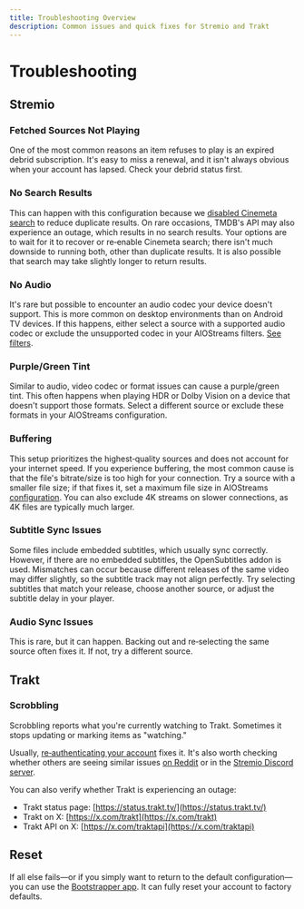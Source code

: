 ```yaml
---
title: Troubleshooting Overview
description: Common issues and quick fixes for Stremio and Trakt
---
```


# Troubleshooting

## Stremio

### Fetched Sources Not Playing
One of the most common reasons an item refuses to play is an expired debrid subscription. It's easy to miss a renewal, and it isn't always obvious when your account has lapsed. Check your debrid status first.

### No Search Results
This can happen with this configuration because we [disabled Cinemeta search](/preparations/cinebye) to reduce duplicate results. On rare occasions, TMDB's API may also experience an outage, which results in no search results. Your options are to wait for it to recover or re‑enable Cinemeta search; there isn't much downside to running both, other than duplicate results. It is also possible that search may take slightly longer to return results.

### No Audio
It's rare but possible to encounter an audio codec your device doesn't support. This is more common on desktop environments than on Android TV devices. If this happens, either select a source with a supported audio codec or exclude the unsupported codec in your AIOStreams filters. [See filters](/configuration/filters).

### Purple/Green Tint
Similar to audio, video codec or format issues can cause a purple/green tint. This often happens when playing HDR or Dolby Vision on a device that doesn't support those formats. Select a different source or exclude these formats in your AIOStreams configuration.

### Buffering
This setup prioritizes the highest‑quality sources and does not account for your internet speed. If you experience buffering, the most common cause is that the file's bitrate/size is too high for your connection. Try a source with a smaller file size; if that fixes it, set a maximum file size in AIOStreams [configuration](/configuration/filters). You can also exclude 4K streams on slower connections, as 4K files are typically much larger.

### Subtitle Sync Issues
Some files include embedded subtitles, which usually sync correctly. However, if there are no embedded subtitles, the OpenSubtitles addon is used. Mismatches can occur because different releases of the same video may differ slightly, so the subtitle track may not align perfectly. Try selecting subtitles that match your release, choose another source, or adjust the subtitle delay in your player.

### Audio Sync Issues

This is rare, but it can happen. Backing out and re‑selecting the same source often fixes it. If not, try a different source.

## Trakt

### Scrobbling
Scrobbling reports what you're currently watching to Trakt. Sometimes it stops updating or marking items as "watching."

Usually, [re‑authenticating your account](/accounts/trakt) fixes it. It's also worth checking whether others are seeing similar issues [on Reddit](https://www.reddit.com/r/Stremio/) or in the [Stremio Discord server](https://discord.com/invite/zNRf6YF).

You can also verify whether Trakt is experiencing an outage:
- Trakt status page: [https://status.trakt.tv/](https://status.trakt.tv/)
- Trakt on X: [https://x.com/trakt](https://x.com/trakt)
- Trakt API on X: [https://x.com/traktapi](https://x.com/traktapi)

## Reset

If all else fails—or if you simply want to return to the default configuration—you can use the [Bootstrapper app](https://bootstrapper.stremaddon.net/). It can fully reset your account to factory defaults.